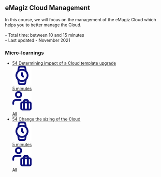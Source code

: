 <div class="ez-academy">
	<div class="ez-academy__body">
		<main class="master">
	<h2 class="title">eMagiz Cloud Management</h2>
    <p>
       In this course, we will focus on the management of the eMagiz Cloud which helps you to better manage the Cloud.
        </br></br>
        - Total time: between 10 and 15 minutes
        </br>
        - Last updated - November 2021
    </p>
    <h3 class="title">Micro-learnings</h3>
    <ul class="strip-container">
		<li class="strip">
			<a href="../../docs/microlearning/advanced-cloudmanagement-determine-impact-cloudtemplates" class="strip__link">
				<label for="" class="strip__label">
					<span>54</span>
					Determining impact of a Cloud template upgrade
				</label>
				<div class="strip__attribute">
					<img class="strip__attribute-icon strip__attribute-icon--duration" src="../../img/microlearning/academy_index/icon-duration32.svg"/>
					<div class="strip__attribute-label">5 minutes</div>
				</div>
				<div class="strip__attribute">
					<img class="strip__attribute-icon strip__attribute-icon--roles" src="../../img/microlearning/academy_index/icon-roles32.svg"/>
					<div class="strip__attribute-label">All</div>
				</div>
			</a>
		</li>
		<li class="strip">
			<a href="../../docs/microlearning/advanced-cloudmanagement-change-sizing-cloud" class="strip__link">
				<label for="" class="strip__label">
					<span>54</span>
					Change the sizing of the Cloud
				</label>
				<div class="strip__attribute">
					<img class="strip__attribute-icon strip__attribute-icon--duration" src="../../img/microlearning/academy_index/icon-duration32.svg"/>
					<div class="strip__attribute-label">5 minutes</div>
				</div>
				<div class="strip__attribute">
					<img class="strip__attribute-icon strip__attribute-icon--roles" src="../../img/microlearning/academy_index/icon-roles32.svg"/>
					<div class="strip__attribute-label">All</div>
				</div>
			</a>
		</li>		
    </ul>
    </main>
    </div>
</div>